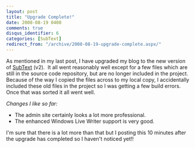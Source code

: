 ```yaml
---
layout: post
title: "Upgrade Complete!"
date: 2008-08-19 0400
comments: true
disqus_identifier: 6
categories: [SubText]
redirect_from: "/archive/2008-08-19-upgrade-complete.aspx/"
---
```

As mentioned in my last post, I have upgraded my blog to the new version
of [SubText](http://www.subtextproject.com/) (v2).  It all went
reasonably well except for a few files which are still in the source
code repository, but are no longer included in the project.  Because of
the way I copied the files across to my local copy, I accidentally
included these old files in the project so I was getting a few build
errors.  Once that was sorted it all went well.

*Changes I like so far:*

-   The admin site certainly looks a lot more professional.
-   The enhanced Windows Live Writer support is very good.

I'm sure that there is a lot more than that but I posting this 10
minutes after the upgrade has completed so I haven't noticed yet!!

